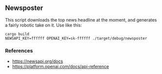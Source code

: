 ## Newsposter

This script downloads the top news headline at the moment, and generates a fairly robotic take on it. Use like this:

```
cargo build
NEWSAPI_KEY=ffffff OPENAI_KEY=sk-ffffff ./target/debug/newsposter
```

### References

- https://newsapi.org/docs
- https://platform.openai.com/docs/api-reference